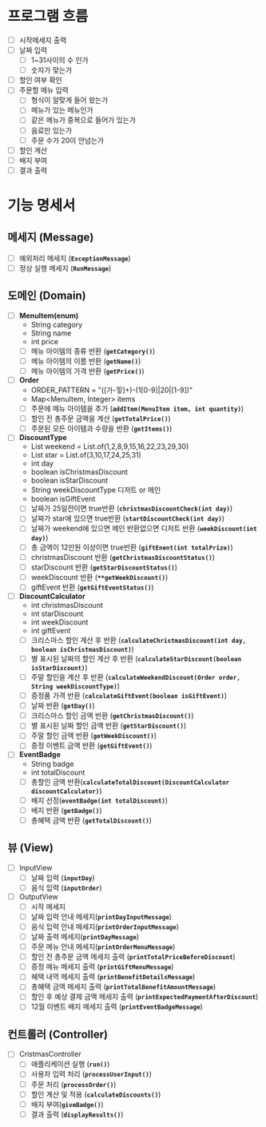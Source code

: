 # 프로그램 흐름

- [ ]  시작메세지 출력
- [ ]  날짜 입력
   - [ ]  1~31사이의 수 인가
   - [ ]  숫자가 맞는가
- [ ]  할인 여부 확인
- [ ]  주문할 메뉴 입력
   - [ ]  형식이 알맞게 들어 왔는가
   - [ ]  메뉴가 있는 메뉴인가
   - [ ]  같은 메뉴가 중복으로 들어가 있는가
   - [ ]  음료만 있는가
   - [ ]  주문 수가 20이 안넘는가
- [ ]  할인 계산
- [ ]  배지 부여
- [ ]  결과 출력

# **기능 명세서**

## 메세지 **(Message)**

- [ ]  예외처리 메세지 (**`ExceptionMessage`**)
- [ ]  정상 실행 메세지 (**`RunMessage`**)

## **도메인 (Domain)**

- [ ]  **MenuItem(enum)**
   - String category
   - String name
   - int price
   - [ ]  메뉴 아이템의 종류 반환 (**`getCategory()`**)
   - [ ]  메뉴 아이템의 이름 반환 (**`getName()`**)
   - [ ]  메뉴 아이템의 가격 반환 (**`getPrice()`**)
- [ ]  **Order**
   - ORDER_PATTERN = "([가-힣]+)-(1[0-9]|20|[1-9])"
   - Map<MenuItem, Integer> items
   - [ ]  주문에 메뉴 아이템을 추가 (**`addItem(MenuItem item, int quantity)`**)
   - [ ]  할인 전 총주문 금액을 계산 (**`getTotalPrice()`**)
   - [ ]  주문된 모든 아이템과 수량을 반환 (**`getItems()`**)
- [ ]  **DiscountType**
   - List<Integer> weekend = List.of(1,2,8,9,15,16,22,23,29,30)
   - List<Integer> star = List.of(3,10,17,24,25,31)
   - int day
   - boolean isChristmasDiscount
   - boolean isStarDiscount
   - String weekDiscountType  디저트 or 메인
   - boolean isGiftEvent
   - [ ]  날짜가 25일전이면 true반환 (**`christmasDiscountCheck(int day)`**)
   - [ ]  날짜가 star에 있으면 true반환 (**`startDiscountCheck(int day)`**)
   - [ ]  날짜가 weekend에 있으면 메인 반환없으면 디저트 반환 (**`weekDiscount(int day)`**)
   - [ ]  총 금액이 12만원 이상이면 true반환 (**`giftEnent(int totalPrize)`**)
   - [ ]  christmasDiscount 반환 (**`getChristmasDiscountStatus()`**)
   - [ ]  starDiscount 반환 (**`getStarDiscountStatus()`**)
   - [ ]  weekDiscount 반환 (**`**getWeekDiscount()`**)
   - [ ]  giftEvent 반환 (**`getGiftEventStatus()`**)
- [ ]  **DiscountCalculator**
   - int christmasDiscount
   - int starDiscount
   - int weekDiscount
   - int giftEvent
   - [ ]  크리스마스 할인 계산 후 반환 (**`calculateChristmasDiscount(int day, boolean isChristmasDiscount)`**)
   - [ ]  별 표시된 날짜의 할인 계산 후 반환 (**`calculateStarDiscount(boolean isStarDiscount)`**)
   - [ ]  주말 할인을 계산 후 반환 (**`calculateWeekendDiscount(Order order, String weekDiscountType)`**)
   - [ ]  증정품 가격 반환 (**`calculateGiftEvent(boolean isGiftEvent)`**)
   - [ ]  날짜 반환 (**`getDay()`**)
   - [ ]  크리스마스 할인 금액 반환 (**`getChristmasDiscount()`**)
   - [ ]  별 표시된 날짜 할인 금액 반환 (**`getStarDiscount()`**)
   - [ ]  주말 할인 금액 반환 (**`getWeekDiscount()`**)
   - [ ]  증정 이벤트 금액 반환 (**`getGiftEvent()`**)
- [ ]  **EventBadge**
   - String badge
   - int totalDiscount
   - [ ]  총할인 금액 반환(**`calculateTotalDiscount(DiscountCalculator discountCalculator)`**)
   - [ ]  배지 선정(**`eventBadge(int totalDiscount)`**)
   - [ ]  배지 반환 (**`getBadge()`**)
   - [ ]  총혜택 금액 반환 (**`getTotalDiscount()`**)

## **뷰 (View)**

- [ ]  InputView
   - [ ]  날짜 입력 (**`inputDay`**)
   - [ ]  음식 입력 (**`inputOrder`**)
- [ ]  OutputView
   - [ ]  시작 메세지
   - [ ]  날짜 입력 안내 메세지(**`printDayInputMessage`**)
   - [ ]  음식 입력 안내 메세지(**`printOrderInputMessage`**)
   - [ ]  날짜 출력 메세지(**`printDayMessage`**)
   - [ ]  주문 메뉴 안내 메세지(**`printOrderMenuMessage`**)
   - [ ]  할인 전 총주문 금액 메세지 출력 (**`printTotalPriceBeforeDiscount`**)
   - [ ]  증정 메뉴 메세지 출력 (**`printGiftMenuMessage`**)
   - [ ]  혜택 내역 메세지 출력 (**`printBenefitDetailsMessage`**)
   - [ ]  총혜택 금액 메세지 출력 (**`printTotalBenefitAmountMessage`**)
   - [ ]  할인 후 예상 결제 금액 메세지 출력 (**`printExpectedPaymentAfterDiscount`**)
   - [ ]  12월 이벤트 배지 메세지 출력 (**`printEventBadgeMessage`**)

## **컨트롤러 (Controller)**

- [ ]  CristmasController
   - [ ]  애플리케이션 실행 (**`run()`**)
   - [ ]  사용자 입력 처리 (**`processUserInput()`**)
   - [ ]  주문 처리 (**`processOrder()`**)
   - [ ]  할인 계산 및 적용 (**`calculateDiscounts()`**)
   - [ ]  배지 부여(**`giveBadge()`**)
   - [ ]  결과 출력 (**`displayResults()`**)